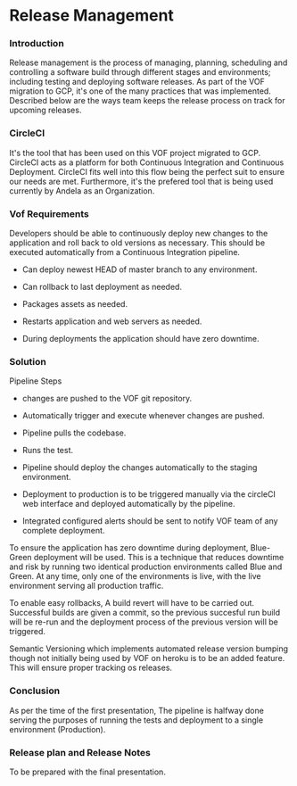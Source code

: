# Release Management

### Introduction 
Release management is the process of managing, planning, scheduling and controlling a software build through different stages and environments; including testing and deploying software releases.  As part of the VOF migration to GCP, it's one of the many practices that was implemented. Described below are the ways team keeps the release process on track for upcoming releases.

### CircleCI
It's the tool that has been used on this VOF project migrated to GCP. CircleCI acts as a platform for both Continuous Integration and Continuous Deployment. CircleCI fits well into this flow being the perfect suit to ensure our needs are met. Furthermore, it's the prefered tool that is being used currently by Andela as an Organization. 

### Vof Requirements
Developers should be able to continuously deploy new changes to the application and roll back to old versions as necessary. This should be executed automatically from a Continuous Integration pipeline. 
- Can deploy newest HEAD of master branch to any environment.

- Can rollback to last deployment as needed.

- Packages assets as needed.

- Restarts application and web servers as needed.

- During deployments the application should have zero downtime.

### Solution
Pipeline Steps
- changes are pushed to the VOF git repository.

- Automatically trigger and execute whenever changes are pushed.

- Pipeline pulls the codebase.

- Runs the test.

- Pipeline should deploy the changes automatically to the staging environment.

- Deployment to production is to be triggered manually via the circleCI web interface and deployed automatically by the pipeline.

- Integrated configured alerts should be sent to notify VOF team of any complete deployment.


To ensure the application has zero downtime during deployment, Blue-Green deployment will be used. This is a technique that reduces downtime and risk by running two identical production environments called Blue and Green. At any time, only one of the environments is live, with the live environment serving all production traffic.

To enable easy rollbacks, A build revert will have to be carried out. Successful builds are given a commit, so the previous succesful run build will be re-run and the deployment process of the previous version will be triggered. 

Semantic Versioning which implements automated release version bumping though not initially being used by VOF on heroku is to be an added feature. This will ensure proper tracking os releases.  

### Conclusion
As per the time of the first presentation, The pipeline is halfway done serving the purposes of running the tests and deployment to a single environment (Production).

### Release plan and Release Notes
To be prepared with the final presentation.
